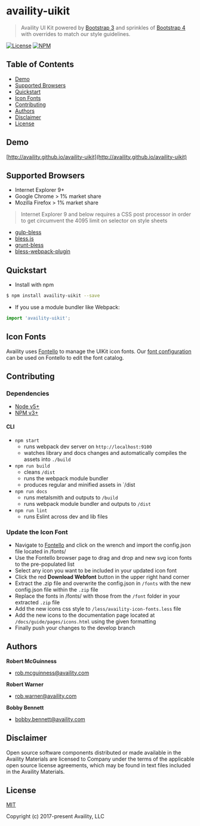 # availity-uikit

> Availity UI Kit powered by [Bootstrap 3](http://getbootstrap.com/) and sprinkles of [Bootstrap 4](http://v4-alpha.getbootstrap.com/) with overrides to match our style guidelines.

[![License](https://img.shields.io/badge/license-MIT-blue.svg?style=flat-square&label=license)](http://opensource.org/licenses/MIT)
[![NPM](http://img.shields.io/npm/v/availity-uikit.svg?style=flat-square&label=npm)](https://npmjs.org/package/availity-uikit)

## Table of Contents
* [Demo](#demo)
* [Supported Browsers](#supported-browsers)
* [Quickstart](#quickstart)
* [Icon Fonts](#icon-fonts)
* [Contributing](#contributing)
* [Authors](#authors)
* [Disclaimer](#disclaimer)
* [License](#license)
 
## Demo

[http://availity.github.io/availity-uikit](http://availity.github.io/availity-uikit)

## Supported Browsers

* Internet Explorer 9+
* Google Chrome > 1% market share
* Mozilla Firefox > 1% market share

> Internet Explorer 9 and below requires a CSS post processor in order to get circumvent the 4095 limit on selector on style sheets 

* [gulp-bless](https://github.com/BlessCSS/gulp-bless)
* [bless.js](https://github.com/BlessCSS/bless)
* [grunt-bless](https://github.com/BlessCSS/grunt-bless) 
* [bless-webpack-plugin](https://github.com/BlessCSS/bless-webpack-plugin)

## Quickstart

+ Install with npm

```bash
$ npm install availity-uikit --save
```

+ If you use a module bundler like Webpack:

```js
import 'availity-uikit';
```

## Icon Fonts

Availity uses [Fontello](http://fontello.com/) to manage the UIKit icon fonts.  Our [font configuration](./fonts/config.json) can be used on Fontello to edit the font catalog.

## Contributing

### Dependencies 

+ [Node v5+](https://github.com/nodejs/node/releases)
+ [NPM v3+](https://docs.npmjs.com/how-npm-works/npm3)

#### CLI

+ `npm start` 
    * runs webpack dev server on `http://localhost:9100`
    * watches library and docs changes and automatically compiles the assets into `./build`
+ `npm run build`
    * cleans `/dist`
    * runs the webpack module bundler
    * produces regular and minified assets in `/dist
+ `npm run docs`
    * runs metalsmith and outputs to `/build`
    * runs webpack module bundler and outputs to `/dist`
+ `npm run lint`
    * runs Eslint across dev and lib files

### Update the Icon Font

+ Navigate to [Fontello](http://fontello.com/) and click on the wrench and import the config.json file located in /fonts/
+ Use the Fontello browser page to drag and drop and new svg icon fonts to the pre-populated list
+ Select any icon you want to be included in your updated icon font
+ Click the red **Download Webfont** button in the upper right hand corner
+ Extract the .zip file and overwrite the config.json in `/fonts` with the new config.json file within the `.zip` file
+ Replace the fonts in /fonts/ with those from the `/font` folder in your extracted `.zip` file
+ Add the new icons css style to `/less/availity-icon-fonts.less` file
+ Add the new icons to the documentation page located at `/docs/guide/pages/icons.html` using the given formatting
+ Finally push your changes to the develop branch

## Authors

**Robert McGuinness**
+ [rob.mcguinness@availity.com](rob.mcguinness@availity.com)

**Robert Warner**
+ [rob.warner@availity.com](rob.warner@availity.com)

**Bobby Bennett**
+ [bobby.bennett@availity.com](bobby.bennett@availity.com)

## Disclaimer

Open source software components distributed or made available in the Availity Materials are licensed to Company under the terms of the applicable open source license agreements, which may be found in text files included in the Availity Materials.

## License

[MIT](./LICENSE)

Copyright (c) 2017-present Availity, LLC
